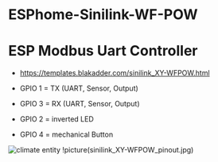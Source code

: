 # ESPhome-Sinilink-WF-POW
# ESP Modbus Uart Controller
* https://templates.blakadder.com/sinilink_XY-WFPOW.html

* GPIO 1 = TX  (UART, Sensor, Output)
* GPIO 3 = RX  (UART, Sensor, Output)
* GPIO 2 = inverted LED
* GPIO 4 = mechanical Button

![climate entity](climate.png "climate entity")
!picture(sinilink_XY-WFPOW_pinout.jpg)
